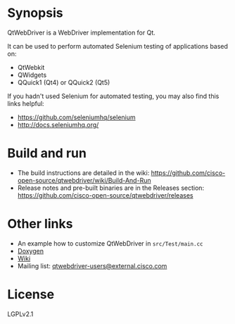 # Synopsis
QtWebDriver is a WebDriver implementation for Qt.

It can be used to perform automated Selenium testing of applications based on:
* QtWebkit
* QWidgets
* QQuick1 (Qt4) or QQuick2 (Qt5)  

If you hadn't used Selenium for automated testing, you may also find this links helpful:
* https://github.com/seleniumhq/selenium
* http://docs.seleniumhq.org/  

# Build and run
* The build instructions are detailed in the wiki: https://github.com/cisco-open-source/qtwebdriver/wiki/Build-And-Run
* Release notes and pre-built binaries are in the Releases section: https://github.com/cisco-open-source/qtwebdriver/releases

# Other links
* An example how to customize QtWebDriver in `src/Test/main.cc`   
* [Doxygen](http://cisco-open-source.github.io/qtwebdriver/html)  
* [Wiki](https://github.com/cisco-open-source/qtwebdriver/wiki)  
* Mailing list: qtwebdriver-users@external.cisco.com

# License
LGPLv2.1
